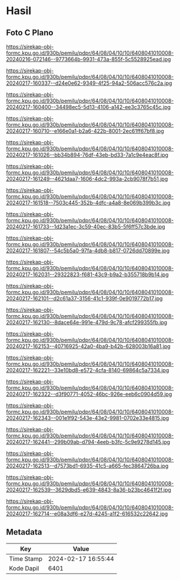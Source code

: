 # Hasil

## Foto C Plano

https://sirekap-obj-formc.kpu.go.id/930b/pemilu/pdpr/64/08/04/10/10/6408041010008-20240216-072146--9773664b-9931-473a-855f-5c5528925ead.jpg

https://sirekap-obj-formc.kpu.go.id/930b/pemilu/pdpr/64/08/04/10/10/6408041010008-20240217-160337--d24e0e62-9349-4f25-94a2-506acc576c2a.jpg

https://sirekap-obj-formc.kpu.go.id/930b/pemilu/pdpr/64/08/04/10/10/6408041010008-20240217-160400--34498ec5-5d13-4106-a142-ee3c3765c45c.jpg

https://sirekap-obj-formc.kpu.go.id/930b/pemilu/pdpr/64/08/04/10/10/6408041010008-20240217-160710--e166e0a1-b2a6-422b-8001-2ec61ff67bf8.jpg

https://sirekap-obj-formc.kpu.go.id/930b/pemilu/pdpr/64/08/04/10/10/6408041010008-20240217-161026--bb34b894-76df-43eb-bd33-7a1c9e4eac8f.jpg

https://sirekap-obj-formc.kpu.go.id/930b/pemilu/pdpr/64/08/04/10/10/6408041010008-20240217-161249--4621daa7-1606-4dc2-993a-2cb9078f7b51.jpg

https://sirekap-obj-formc.kpu.go.id/930b/pemilu/pdpr/64/08/04/10/10/6408041010008-20240217-161518--7503c445-352b-4dfc-a4a8-8e069b399b3c.jpg

https://sirekap-obj-formc.kpu.go.id/930b/pemilu/pdpr/64/08/04/10/10/6408041010008-20240217-161733--1d23a1ec-3c59-40ec-83b5-5f6ff57c3bde.jpg

https://sirekap-obj-formc.kpu.go.id/930b/pemilu/pdpr/64/08/04/10/10/6408041010008-20240217-161807--54c5b5a0-97fa-4db8-b817-0726dd70899e.jpg

https://sirekap-obj-formc.kpu.go.id/930b/pemilu/pdpr/64/08/04/10/10/6408041010008-20240217-162031--29322823-f681-43c9-b9a2-b355718b9b14.jpg

https://sirekap-obj-formc.kpu.go.id/930b/pemilu/pdpr/64/08/04/10/10/6408041010008-20240217-162101--d2c61a37-3156-41c1-939f-0e9019772b17.jpg

https://sirekap-obj-formc.kpu.go.id/930b/pemilu/pdpr/64/08/04/10/10/6408041010008-20240217-162130--8dace64e-991e-479d-9c78-afcf299355fb.jpg

https://sirekap-obj-formc.kpu.go.id/930b/pemilu/pdpr/64/08/04/10/10/6408041010008-20240217-162153--40716925-42a0-4ba9-b42b-628003b16a81.jpg

https://sirekap-obj-formc.kpu.go.id/930b/pemilu/pdpr/64/08/04/10/10/6408041010008-20240217-162221--33e10bd8-e572-4cfa-8140-69864c5a7334.jpg

https://sirekap-obj-formc.kpu.go.id/930b/pemilu/pdpr/64/08/04/10/10/6408041010008-20240217-162322--d3f90771-4052-46bc-926e-eeb6c0904d59.jpg

https://sirekap-obj-formc.kpu.go.id/930b/pemilu/pdpr/64/08/04/10/10/6408041010008-20240217-162343--001e1f92-543e-43e2-9981-0702e33e4815.jpg

https://sirekap-obj-formc.kpu.go.id/930b/pemilu/pdpr/64/08/04/10/10/6408041010008-20240217-162441--299b09ab-d794-4eeb-b3fc-5c9e9278d145.jpg

https://sirekap-obj-formc.kpu.go.id/930b/pemilu/pdpr/64/08/04/10/10/6408041010008-20240217-162513--d7573bd1-6935-41c5-a665-fec3864726ba.jpg

https://sirekap-obj-formc.kpu.go.id/930b/pemilu/pdpr/64/08/04/10/10/6408041010008-20240217-162539--3629dbd5-e639-4843-8a36-b23bc4641f2f.jpg

https://sirekap-obj-formc.kpu.go.id/930b/pemilu/pdpr/64/08/04/10/10/6408041010008-20240217-162714--e08a3df6-e27d-4245-a1f2-616532c22642.jpg


## Metadata

| Key        | Value               |
| ---------- | ------------------- |
| Time Stamp | 2024-02-17 16:55:44 |
| Kode Dapil | 6401                |



